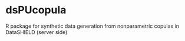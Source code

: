 # dsPUcopula
R package for synthetic data generation from nonparametric copulas in DataSHIELD (server side)
